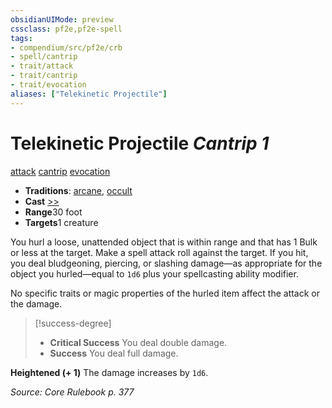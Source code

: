 ```yaml
---
obsidianUIMode: preview
cssclass: pf2e,pf2e-spell
tags:
- compendium/src/pf2e/crb
- spell/cantrip
- trait/attack
- trait/cantrip
- trait/evocation
aliases: ["Telekinetic Projectile"]
---
```

# Telekinetic Projectile *Cantrip 1*   
[attack](../../Rules/traits/attack.md)  [cantrip](../../Rules/traits/cantrip.md)  [evocation](../../Rules/traits/evocation.md)  

- **Traditions**: [arcane](../../Rules/traits/arcane.md), [occult](../../Rules/traits/occult.md)
- **Cast** [>>](../../Rules/core-rulebook/chapter-9-playing-the-game.md#Actions "Two-Action") 
- **Range**30 foot
- **Targets**1 creature

You hurl a loose, unattended object that is within range and that has 1 Bulk or less at the target. Make a spell attack roll against the target. If you hit, you deal bludgeoning, piercing, or slashing damage—as appropriate for the object you hurled—equal to `1d6` plus your spellcasting ability modifier.

No specific traits or magic properties of the hurled item affect the attack or the damage.

> [!success-degree] 
> - **Critical Success** You deal double damage.
> - **Success** You deal full damage.

**Heightened (+ 1)** The damage increases by `1d6`.

*Source: Core Rulebook p. 377*